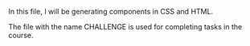 In this file, I will be generating components in CSS and HTML.

The file with the name CHALLENGE is used for completing tasks in the course.
